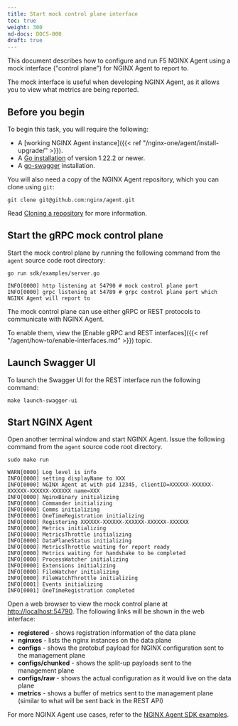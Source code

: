 ```yaml
---
title: Start mock control plane interface
toc: true
weight: 300
nd-docs: DOCS-000
draft: true
---
```


This document describes how to configure and run F5 NGINX Agent using a mock interface ("control plane") for NGINX Agent to report to.

The mock interface is useful when developing NGINX Agent, as it allows you to view what metrics are being reported.

## Before you begin

To begin this task, you will require the following:

- A [working NGINX Agent instance]({{< ref "/nginx-one/agent/install-upgrade/" >}}).
- A [Go installation](https://go.dev/dl/) of version 1.22.2 or newer.
- A [go-swagger](https://goswagger.io/go-swagger/install/) installation.

You will also need a copy of the NGINX Agent repository, which you can clone using `git`:

```shell
git clone git@github.com:nginx/agent.git
```

Read [Cloning a repository](https://docs.github.com/en/repositories/creating-and-managing-repositories/cloning-a-repository) for more information.

## Start the gRPC mock control plane

Start the mock control plane by running the following command from the `agent` source code root directory:

```shell
go run sdk/examples/server.go
```
```text
INFO[0000] http listening at 54790 # mock control plane port
INFO[0000] grpc listening at 54789 # grpc control plane port which NGINX Agent will report to
```

The mock control plane can use either gRPC or REST protocols to communicate with NGINX Agent.

To enable them, view the [Enable gRPC and REST interfaces]({{< ref "/agent/how-to/enable-interfaces.md" >}}) topic.

## Launch Swagger UI

To launch the Swagger UI for the REST interface run the following command:

```shell
make launch-swagger-ui
```

## Start NGINX Agent

Open another terminal window and start NGINX Agent. Issue the following command from the `agent` source code root directory.

```shell
sudo make run
```
```text
WARN[0000] Log level is info
INFO[0000] setting displayName to XXX
INFO[0000] NGINX Agent at with pid 12345, clientID=XXXXXX-XXXXXX-XXXXXX-XXXXXX-XXXXXX name=XXX
INFO[0000] NginxBinary initializing
INFO[0000] Commander initializing
INFO[0000] Comms initializing
INFO[0000] OneTimeRegistration initializing
INFO[0000] Registering XXXXXX-XXXXXX-XXXXXX-XXXXXX-XXXXXX
INFO[0000] Metrics initializing
INFO[0000] MetricsThrottle initializing
INFO[0000] DataPlaneStatus initializing
INFO[0000] MetricsThrottle waiting for report ready
INFO[0000] Metrics waiting for handshake to be completed
INFO[0000] ProcessWatcher initializing
INFO[0000] Extensions initializing
INFO[0000] FileWatcher initializing
INFO[0000] FileWatchThrottle initializing
INFO[0001] Events initializing
INFO[0001] OneTimeRegistration completed
```

Open a web browser to view the mock control plane at [http://localhost:54790](http://localhost:54790). The following links will be shown in the web interface:

- **registered** - shows registration information of the data plane
- **nginxes** - lists the nginx instances on the data plane
- **configs** - shows the protobuf payload for NGINX configuration sent to the management plane
- **configs/chunked** - shows the split-up payloads sent to the management plane
- **configs/raw** - shows the actual configuration as it would live on the data plane
- **metrics** - shows a buffer of metrics sent to the management plane (similar to what will be sent back in the REST API)

For more NGINX Agent use cases, refer to the [NGINX Agent SDK examples](https://github.com/nginx/agent/tree/main/sdk/examples).